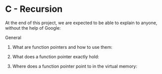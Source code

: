 # C - Recursion
At the end of this project, we are expected to be able to explain to anyone, without the help of Google:

General

1. What are function pointers and how to use them:

2. What does a function pointer exactly hold:

3. Where does a function pointer point to in the virtual memory: